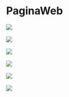 # PaginaWeb
 
  
![](screenshot/img1.jpg)<br><br>
![](screenshot/img2.jpg)<br><br>
![](screenshot/img3.jpg)<br><br>
![](screenshot/img4.jpg)<br><br>
![](screenshot/img5.jpg)<br><br>
![](screenshot/img6.jpg)<br><br>
